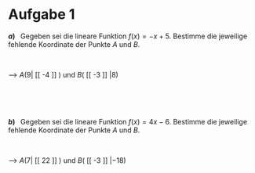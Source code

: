 <!--
version:  0.0.1

language: de

@style
input {
    text-align: center;
}

.flex-container {
    display: flex;
    flex-wrap: wrap;
    align-items: stretch;
    gap: 20px;
}

.flex-child {
    flex: 1;
    min-width: 350px;
    margin-right: 20px;
}

@media (max-width: 400px) {
    .flex-child {
        flex: 100%;
        margin-right: 0;
    }
}
@end

formula: \carry   \textcolor{red}{\scriptsize #1}
formula: \digit   \rlap{\carry{#1}}\phantom{#2}#2
formula: \permil  \text{‰}

import: https://raw.githubusercontent.com/liaTemplates/algebrite/master/README.md
import: https://raw.githubusercontent.com/LiaTemplates/Tikz-Jax/main/README.md

script: https://cdn.jsdelivr.net/gh/LiaTemplates/Tikz-Jax@main/dist/index.js

@round
<script>
  let value = `@input`;
  if (value.startsWith("@")) {
    ""
  } else {
    value = JSON.parse(value);
    value = value[0]
    value = value.replace(/,/g, ".");
    value = parseFloat(value);
    value = Math.round(value * Math.pow(10,@1)) / Math.pow(10,@1);
    value == @0
  }
</script>
@end

tags: lineare Funktionen, Negative Zahlen, leicht

-->




# Aufgabe 1



<section class="flex-container">

<div class="flex-child">

__$a)\;\;$__ Gegeben sei die lineare Funktion $f(x) = -x+5$. Bestimme die jeweilige fehlende Koordinate der Punkte $A$ und $B$. 

<br>

--> $A(9|$ [[  -4  ]] $)$ und $B($ [[  -3  ]] $|8)$

<br>
<br>
<br>

</div>

</section>


<section class="flex-container">

<div class="flex-child">

__$b)\;\;$__ Gegeben sei die lineare Funktion $f(x) = 4x-6$. Bestimme die jeweilige fehlende Koordinate der Punkte $A$ und $B$. 

<br>

--> $A(7|$ [[  22  ]] $)$ und $B($ [[  -3  ]] $|-18)$

<br>
<br>
<br>

</div>

</section>